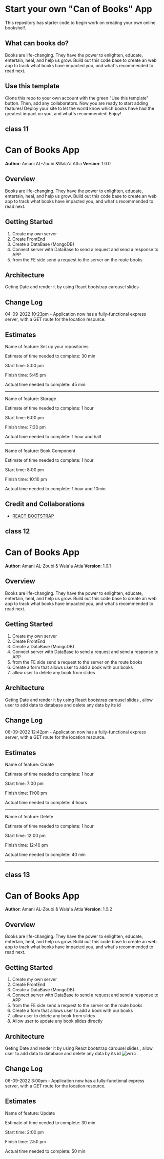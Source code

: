 # Start your own "Can of Books" App

This repository has starter code to begin work on creating your own online bookshelf.

## What can books do?

Books are life-changing. They have the power to enlighten, educate, entertain, heal, and help us grow. Build out this code base to create an web app to track what books have impacted you, and what's recommended to read next.

## Use this template

Clone this repo to your own account with the green "Use this template" button. Then, add any collaborators. Now you are ready to start adding features! Deploy your site to let the world know which books have had the greatest impact on you, and what's recommended. Enjoy!

## class 11
#  Can of Books App

**Author**: Amani AL-Zoubi &Wala'a Attia
**Version**: 1.0.0

## Overview
Books are life-changing. They have the power to enlighten, educate, entertain, heal, and help us grow. Build out this code base to create an web app to track what books have impacted you, and what's recommended to read next.
## Getting Started
1. Create my own server
2. Create FrontEnd
3. Create a DataBase (MongoDB)
4. Connect server with DataBase to send a request and send a response to APP
5. from the FE side send a request to the server on the route books

## Architecture
Geting Date and render it by using React bootstrap carousel slides 

## Change Log


04-09-2022 10:23pm - Application now has a fully-functional express server, with a GET route for the location resource. 

## Estimates
Name of feature: Set up your repositories

Estimate of time needed to complete: 30 min 

Start time: 5:00 pm 

Finish time: 5:45 pm 

Actual time needed to complete: 45 min

-----------
Name of feature: Storage

Estimate of time needed to complete: 1 hour

Start time: 6:00 pm 

Finish time: 7:30 pm 

Actual time needed to complete: 1 hour and half

-----------
Name of feature:  Book Component

Estimate of time needed to complete: 1 hour

Start time: 8:00 pm 

Finish time: 10:10 pm 

Actual time needed to complete: 1 hour and 10min 
## Credit and Collaborations

* [REACT-BOOTSTRAP](https://react-bootstrap.netlify.app/components/carousel/#rb-docs-content)
## class 12
#  Can of Books App

**Author**: Amani AL-Zoubi & Wala'a Attia
**Version**: 1.0.1

## Overview
Books are life-changing. They have the power to enlighten, educate, entertain, heal, and help us grow. Build out this code base to create an web app to track what books have impacted you, and what's recommended to read next.
## Getting Started
1. Create my own server
2. Create FrontEnd
3. Create a DataBase (MongoDB)
4. Connect server with DataBase to send a request and send a response to APP
5. from the FE side send a request to the server on the route books
6. Create a form that allows user to add a book with our books 
7. allow user to delete any book from slides

## Architecture
Geting Date and render it by using React bootstrap carousel slides , allow user to add data to database and delete any data by its id 

## Change Log


06-09-2022 12:42pm - Application now has a fully-functional express server, with a GET route for the location resource. 

## Estimates
Name of feature: Create

Estimate of time needed to complete: 1 hour 

Start time: 7:00 pm 

Finish time: 11:00 pm 

Actual time needed to complete: 4 hours 

-----------
Name of feature: Delete

Estimate of time needed to complete: 1 hour

Start time: 12:00 pm 

Finish time: 12:40 pm 

Actual time needed to complete: 40 min

-----------
## class 13
#  Can of Books App

**Author**: Amani AL-Zoubi & Wala'a Attia
**Version**: 1.0.2

## Overview
Books are life-changing. They have the power to enlighten, educate, entertain, heal, and help us grow. Build out this code base to create an web app to track what books have impacted you, and what's recommended to read next.
## Getting Started
1. Create my own server
2. Create FrontEnd
3. Create a DataBase (MongoDB)
4. Connect server with DataBase to send a request and send a response to APP
5. from the FE side send a request to the server on the route books
6. Create a form that allows user to add a book with our books 
7. allow user to delete any book from slides
8. Allow user to update any book slides directly 

## Architecture
Geting Date and render it by using React bootstrap carousel slides , allow user to add data to database and delete any data by its id 
![wrrc](/class%2013.png)

## Change Log


06-09-2022 3:00pm - Application now has a fully-functional express server, with a GET route for the location resource. 

## Estimates
Name of feature: Update

Estimate of time needed to complete: 30  min 

Start time: 2:00 pm 

Finish time: 2:50 pm 

Actual time needed to complete: 50 min 
